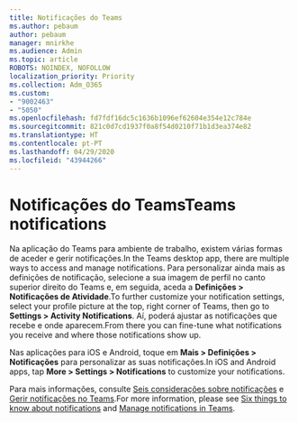 ```yaml
---
title: Notificações do Teams
ms.author: pebaum
author: pebaum
manager: mnirkhe
ms.audience: Admin
ms.topic: article
ROBOTS: NOINDEX, NOFOLLOW
localization_priority: Priority
ms.collection: Adm_O365
ms.custom:
- "9002463"
- "5050"
ms.openlocfilehash: fd7fdf16dc5c1636b1096ef62604e354e12c784e
ms.sourcegitcommit: 821c0d7cd1937f0a8f54d0210f71b1d3ea374e82
ms.translationtype: HT
ms.contentlocale: pt-PT
ms.lasthandoff: 04/29/2020
ms.locfileid: "43944266"
---
```

# <a name="teams-notifications"></a><span data-ttu-id="f752d-102">Notificações do Teams</span><span class="sxs-lookup"><span data-stu-id="f752d-102">Teams notifications</span></span>

<span data-ttu-id="f752d-103">Na aplicação do Teams para ambiente de trabalho, existem várias formas de aceder e gerir notificações.</span><span class="sxs-lookup"><span data-stu-id="f752d-103">In the Teams desktop app, there are multiple ways to access and manage notifications.</span></span> <span data-ttu-id="f752d-104">Para personalizar ainda mais as definições de notificação, selecione a sua imagem de perfil no canto superior direito do Teams e, em seguida, aceda a **Definições > Notificações de Atividade**.</span><span class="sxs-lookup"><span data-stu-id="f752d-104">To further customize your notification settings, select your profile picture at the top, right corner of Teams, then go to **Settings > Activity Notifications**.</span></span> <span data-ttu-id="f752d-105">Aí, poderá ajustar as notificações que recebe e onde aparecem.</span><span class="sxs-lookup"><span data-stu-id="f752d-105">From there you can fine-tune what notifications you receive and where those notifications show up.</span></span> 

<span data-ttu-id="f752d-106">Nas aplicações para iOS e Android, toque em **Mais > Definições > Notificações** para personalizar as suas notificações.</span><span class="sxs-lookup"><span data-stu-id="f752d-106">In iOS and Android apps, tap **More > Settings > Notifications** to customize your notifications.</span></span>

<span data-ttu-id="f752d-107">Para mais informações, consulte [Seis considerações sobre notificações](https://support.microsoft.com/pt-PT/office/six-things-to-know-about-notifications-abb62c60-3d15-4968-b86a-42fea9c22cf4) e [Gerir notificações no Teams](https://support.office.com/article/manage-notifications-in-teams-1cc31834-5fe5-412b-8edb-43fecc78413d#ID0EAABAAA).</span><span class="sxs-lookup"><span data-stu-id="f752d-107">For more information, please see [Six things to know about notifications](https://support.microsoft.com/pt-PT/office/six-things-to-know-about-notifications-abb62c60-3d15-4968-b86a-42fea9c22cf4) and [Manage notifications in Teams](https://support.office.com/article/manage-notifications-in-teams-1cc31834-5fe5-412b-8edb-43fecc78413d#ID0EAABAAA).</span></span>
